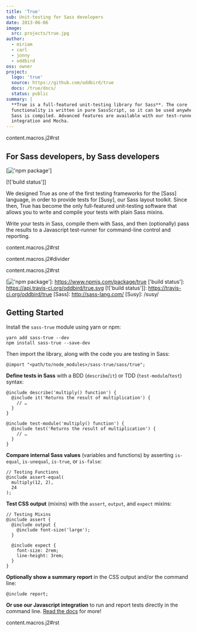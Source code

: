 ```yaml
---
title: 'True'
sub: Unit-testing for Sass developers
date: 2013-06-06
image:
  src: projects/true.jpg
author:
  - miriam
  - carl
  - jonny
  - oddbird
oss: owner
project:
  logo: 'true'
  source: https://github.com/oddbird/true
  docs: /true/docs/
  status: public
summary: |
  **True is a full-featured unit-testing library for Sass**. The core
  functionality is written in pure SassScript, so it can be used anywhere
  Sass is compiled. Advanced features are available with our test-runner
  integration and Mocha.
---
```


content.macros.j2\#rst

## For Sass developers, by Sass developers

[!['npm package']]

[!['build status']]

We designed True as one of the first testing frameworks for the [Sass]
language, in order to provide tests for [Susy], our Sass layout toolkit.
Since then, True has become the only full-featured unit-testing software
that allows you to write and compile your tests with plain Sass mixins.

Write your tests in Sass, compile them with Sass, and then (optionally)
pass the results to a Javascript test-runner for command-line control
and reporting.

content.macros.j2\#rst

content.macros.j2\#divider

content.macros.j2\#rst

  ['npm package']: https://badge.fury.io/js/true.svg
  [!['npm package']]: https://www.npmjs.com/package/true
  ['build status']: https://api.travis-ci.org/oddbird/true.svg
  [!['build status']]: https://travis-ci.org/oddbird/true
  [Sass]: http://sass-lang.com/
  [Susy]: /susy/

## Getting Started

Install the `sass-true` module using yarn or npm:

    yarn add sass-true --dev
    npm install sass-true --save-dev

Then import the library, along with the code you are testing in Sass:

    @import "<path/to/node_modules>/sass-true/sass/true";

**Define tests in Sass** with a BDD (`describe`/`it`) or TDD
(`test-module`/`test`) syntax:

    @include describe('multiply() function') {
      @include it('Returns the result of multiplication') {
        // …
      }
    }

    @include test-module('multiply() function') {
      @include test('Returns the result of multiplication') {
        // …
      }
    }

**Compare internal Sass values** (variables and functions) by asserting
`is-equal`, `is-unequal`, `is-true`, or `is-false`:

    // Testing Functions
    @include assert-equal(
      multiply(12, 2),
      24
    );

**Test CSS output** (mixins) with the `assert`, `output`, and `expect`
mixins:

    // Testing Mixins
    @include assert {
      @include output {
        @include font-size('large');
      }

      @include expect {
        font-size: 2rem;
        line-height: 3rem;
      }
    }

**Optionally show a summary report** in the CSS output and/or the
command line:

    @include report;

**Or use our Javascript integration** to run and report tests directly
in the command line. [Read the docs] for more!

content.macros.j2\#rst

  [Read the docs]: /true/docs/
